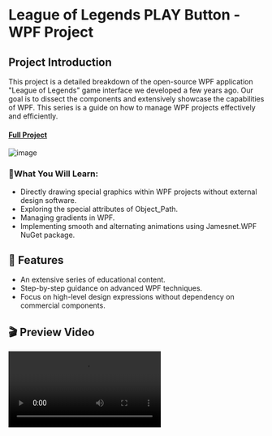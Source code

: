 # League of Legends PLAY Button - WPF Project

## Project Introduction
This project is a detailed breakdown of the open-source WPF application "League of Legends" game interface we developed a few years ago. Our goal is to dissect the components and extensively showcase the capabilities of WPF. This series is a guide on how to manage WPF projects effectively and efficiently.
#### [Full Project](https://github.com/jamesnet214/leagueoflegends) 
![image](https://github.com/quyang115/lol-playbutton/assets/101777355/eadf406c-df53-49a8-85e6-97a2340f3bf9)


### 📝What You Will Learn:
- Directly drawing special graphics within WPF projects without external design software.
- Exploring the special attributes of Object_Path.
- Managing gradients in WPF.
- Implementing smooth and alternating animations using Jamesnet.WPF NuGet package.

## 🌱 Features
- An extensive series of educational content.
- Step-by-step guidance on advanced WPF techniques.
- Focus on high-level design expressions without dependency on commercial components.

## 🎬  Preview Video 
<video src="" /> 
## 📷  Project Content Screenshots
<img width="794" alt="스크린샷 2023-11-21 오후 6 44 59" src="https://github.com/quyang115/lol-playbutton/assets/101777355/902c08f3-c059-4dd1-b364-a83994161b9a">
<img width="1210" alt="스크린샷 2023-11-21 오후 6 57 08" src="https://github.com/quyang115/lol-playbutton/assets/101777355/e402648f-652c-4243-b42e-32a1c035dd87">



## ⚙️ Development Environment
- **IDE**: Visual Studio 2022
- **Framework**: .NET 7.0
- **Language**: C# 10.0

## 📦 NuGet Package
- Jamesnet.WPF



